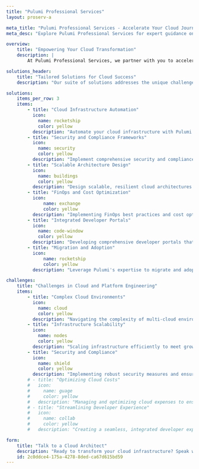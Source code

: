 ```yaml
---
title: "Pulumi Professional Services"
layout: proserv-a

meta_title: "Pulumi Professional Services - Accelerate Your Cloud Journey"
meta_desc: "Explore Pulumi Professional Services for expert guidance on cloud infrastructure, automation, and best practices to streamline your cloud journey."

overview:
    title: "Empowering Your Cloud Transformation"
    description: |
        At Pulumi Professional Services, we partner with you to accelerate your cloud transformation journey. Leveraging our deep expertise in infrastructure as code (IaC), we provide tailored solutions that enhance your cloud and platform engineering efforts, ensuring a seamless, secure, and scalable cloud environment.

solutions_header:
    title: "Tailored Solutions for Cloud Success"
    description: "Our suite of solutions addresses the unique challenges of cloud and platform engineering, ensuring your infrastructure is efficient, secure, and ready for the future."

solutions:
    items_per_row: 3
    items:
        - title: "Cloud Infrastructure Automation"
          icon:
            name: rocketship
            color: yellow
          description: "Automate your cloud infrastructure with Pulumi's IaC tools, enabling rapid deployment and management of cloud resources."
        - title: "Security and Compliance Frameworks"
          icon:
            name: security
            color: yellow
          description: "Implement comprehensive security and compliance frameworks to protect your cloud environments and meet regulatory standards."
        - title: "Scalable Architecture Design"
          icon:
            name: buildings
            color: yellow
          description: "Design scalable, resilient cloud architectures that support your business objectives and growth."
        - title: "FinOps and Cost Optimization"
          icon:
              name: exchange
              color: yellow
          description: "Implementing FinOps best practices and cost optimization strategies to maximize your cloud investment, reducing waste and aligning costs with business value."
        - title: "Integrated Developer Portals"
          icon:
            name: code-window
            color: yellow
          description: "Developing comprehensive developer portals that centralize access to tools, resources, and documentation, fostering an efficient and collaborative environment."
        - title: "Migration and Adoption"
          icon:
              name: rocketship
              color: yellow
          description: "Leverage Pulumi's expertise to migrate and adopt infrastructure and policy as code, including migrations from AWS CloudFormation, Terraform, AWS CDK, and other IaC tools."

challenges:
    title: "Challenges in Cloud and Platform Engineering"
    items:
        - title: "Complex Cloud Environments"
          icon:
            name: cloud
            color: yellow
          description: "Navigating the complexity of multi-cloud environments and ensuring consistent infrastructure across platforms."
        - title: "Infrastructure Scalability"
          icon:
            name: nodes
            color: yellow
          description: "Scaling infrastructure efficiently to meet growing demands while maintaining performance and cost-effectiveness."
        - title: "Security and Compliance"
          icon:
            name: shield
            color: yellow
          description: "Implementing robust security measures and ensuring compliance across all cloud services and infrastructure."
        # - title: "Optimizing Cloud Costs"
        #   icon:
        #     name: guage
        #     color: yellow
        #   description: "Managing and optimizing cloud expenses to ensure cost-effectiveness without compromising on performance or scalability."
        # - title: "Streamlining Developer Experience"
        #   icon:
        #     name: collab
        #     color: yellow
        #   description: "Creating a seamless, integrated developer experience across tools and platforms, enhancing productivity and collaboration."

form:
    title: "Talk to a Cloud Architect"
    description: "Ready to transform your cloud infrastructure? Speak with a Pulumi architect today to explore how our professional services can accelerate your cloud journey."
    id: 2c0ddce4-175a-4278-8ded-ca67d615bd59
---
```

